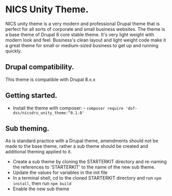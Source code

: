 # NICS Unity Theme.
NICS unity theme is a very modern and professional Drupal theme that is perfect for all sorts of corporate and small business websites. The theme is a base theme of Drupal 8 core stable theme. It's very light weight with modern look and feel. Business's clean layout and light weight code make it a great theme for small or medium-sized business to get up and running quickly.

## Drupal compatibility.
This theme is compatible with Drupal 8.x.x

## Getting started.
- Install the theme with composer: - `composer require 'dof-dss/nicsdru_unity_theme:^0.1.0'`

## Sub theming.
As is standard practice with a Drupal theme, amendments should not be made to the base theme, rather a sub theme should be created and additional theming applied to it.
- Create a sub theme by cloning the STARTERKIT directory and re-naming the references to 'STARTERKIT' to the name of the new sub theme.
- Update the values for variables in the init file
- In a terminal shell, cd to the cloned STARTERKIT directory and run `npm install`, then run `npm build`
- Enable the new sub theme
